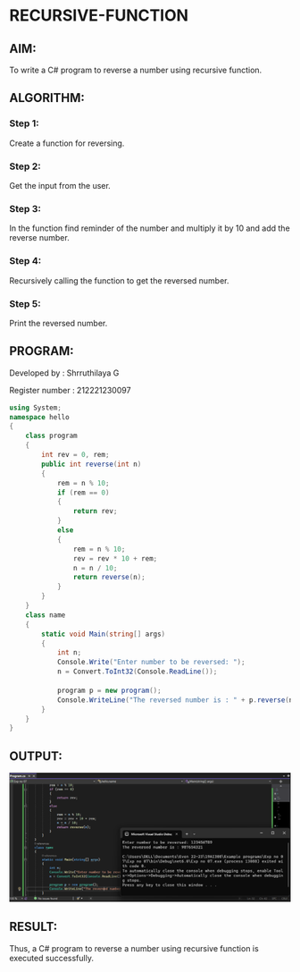 # RECURSIVE-FUNCTION

## AIM: 
To write a C# program to reverse a number using recursive function.

## ALGORITHM:
### Step 1:
Create a function for reversing.

### Step 2: 
Get the input from the user.

### Step 3: 
In the function find reminder of the number and multiply it by 10 and add the reverse number.

### Step 4: 
Recursively calling the function to get the reversed number.

### Step 5: 
Print the reversed number.
## PROGRAM:
Developed by : Shrruthilaya G

Register number : 212221230097
```c#
using System;
namespace hello
{
    class program
    {
        int rev = 0, rem;
        public int reverse(int n)
        {
            rem = n % 10;
            if (rem == 0)
            {
                return rev;
            }
            else
            {
                rem = n % 10;
                rev = rev * 10 + rem;
                n = n / 10;
                return reverse(n);
            }
        }
    }
    class name
    {
        static void Main(string[] args)
        {
            int n;
            Console.Write("Enter number to be reversed: ");
            n = Convert.ToInt32(Console.ReadLine());

            program p = new program();
            Console.WriteLine("The reversed number is : " + p.reverse(n));
        }
    }
}
```
## OUTPUT:
![](output1.png)
## RESULT:
Thus, a C# program to reverse a number using recursive function is executed successfully.
